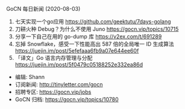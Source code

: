 GoCN 每日新闻 (2020-08-03)

1. 七天实现一个go应用 https://github.com/geektutu/7days-golang
2. 刀耕火种 Debug？为什么不使用 Juno https://gocn.vip/topics/10715
3. 分享一下自己在用的 go-dump 库 https://v2ex.com/t/691289
4. 忘掉 Snowflake，感受一下性能高出 587 倍的全局唯一 ID 生成算法 https://juejin.im/post/5efefaaa6fb9a07e644ee60f
5. 「译文」Go 语言内存管理与分配 https://juejin.im/post/5f0479c05188252e332ea86d

- 编辑: Shann
- 订阅新闻: http://tinyletter.com/gocn
- 招聘专区: https://gocn.vip/jobs
- GoCN 归档: https://gocn.vip/topics/10780